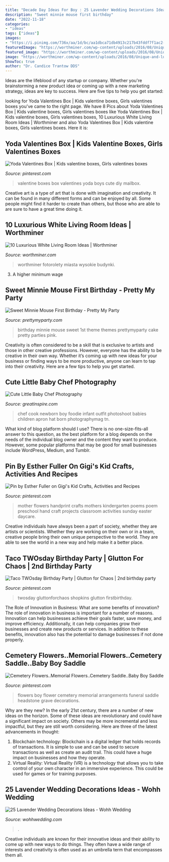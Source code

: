 ```yaml
---
title: "Decade Day Ideas For Boy : 25 Lavender Wedding Decorations Ideas"
description: "Sweet minnie mouse first birthday"
date: "2022-11-18"
categories:
- "ideas"
tags: ["ideas"]
images:
- "https://i.pinimg.com/736x/aa/1d/bc/aa1dbca71db4913c217b43fddf7f1ac2--kindergarten-crafts-kindergarten-classroom.jpg"
featuredImage: "https://worthminer.com/wp-content/uploads/2016/08/Unique-and-luxurious-white-living-room-idea-4.jpg"
featured_image: "https://worthminer.com/wp-content/uploads/2016/08/Unique-and-luxurious-white-living-room-idea-4.jpg"
image: "https://worthminer.com/wp-content/uploads/2016/08/Unique-and-luxurious-white-living-room-idea-4.jpg"
ShowToc: true
author: "Dr. Candice Trantow DDS"
---
```



Ideas are the lifeblood of any startup or company. Whether you're brainstorming a new product idea or coming up with a new marketing strategy, ideas are key to success. Here are five tips to help you get started: 

	

		
looking for Yoda Valentines Box | Kids valentine boxes, Girls valentines boxes you've came to the right page. We have 8 Pics about Yoda Valentines Box | Kids valentine boxes, Girls valentines boxes like Yoda Valentines Box | Kids valentine boxes, Girls valentines boxes, 10 Luxurious White Living Room Ideas | Worthminer and also Yoda Valentines Box | Kids valentine boxes, Girls valentines boxes. Here it is:
		
    
## Yoda Valentines Box | Kids Valentine Boxes, Girls Valentines Boxes

<img loading=lazy src="https://i.pinimg.com/736x/ec/4e/c0/ec4ec0f1e5e52bfa021a5e00e9b75abc.jpg" onerror="this.onerror=null;this.src='https://tse3.mm.bing.net/th?id=OIP.sniDjSjC-EUXllG40MhyJgHaJ3&amp;pid=15.1';" alt="Yoda Valentines Box | Kids valentine boxes, Girls valentines boxes">

_Source: pinterest.com_

>valentine boxes box valentines yoda boys cute diy mailbox. 

	

Creative art is a type of art that is done with imagination and creativity. It can be found in many different forms and can be enjoyed by all. Some people might find it harder to create than others, but those who are able to are sure to have a great time doing it.

    
## 10 Luxurious White Living Room Ideas | Worthminer

<img loading=lazy src="https://worthminer.com/wp-content/uploads/2016/08/Unique-and-luxurious-white-living-room-idea-4.jpg" onerror="this.onerror=null;this.src='https://tse3.mm.bing.net/th?id=OIP.kGQxpK1qHp4JGmYP63f99QHaHu&amp;pid=15.1';" alt="10 Luxurious White Living Room Ideas | Worthminer">

_Source: worthminer.com_

>worthminer fotorolety miasta wysokie budynki. 

	

3. A higher minimum wage

    
## Sweet Minnie Mouse First Birthday - Pretty My Party

<img loading=lazy src="http://www.prettymyparty.com/wp-content/uploads/2015/03/minnie-mouse-first-birthday-ideas.jpg" onerror="this.onerror=null;this.src='https://tse2.mm.bing.net/th?id=OIP.26_fk2zHF8KfJsgeCNcOxgHaKl&amp;pid=15.1';" alt="Sweet Minnie Mouse First Birthday - Pretty My Party">

_Source: prettymyparty.com_

>birthday minnie mouse sweet 1st theme themes prettymyparty cake pretty parties pink. 

	

Creativity is often considered to be a skill that is exclusive to artists and those in other creative professions. However, everyone has the ability to be creative in their own way. Whether it’s coming up with new ideas for your business or finding ways to be more productive, anyone can learn to tap into their creativity. Here are a few tips to help you get started.

    
## Cute Little Baby Chef Photography

<img loading=lazy src="https://greatinspire.com/wp-content/uploads/2016/08/Cute-Little-Baby-Chef-Photography-22.jpg" onerror="this.onerror=null;this.src='https://tse2.mm.bing.net/th?id=OIP.gacVpNExOhR_j2IRxRcRBwHaLH&amp;pid=15.1';" alt="Cute Little Baby Chef Photography">

_Source: greatinspire.com_

>chef cook newborn boy foodie infant outfit photoshoot babies children apron hat born photographymag tn. 

	

What kind of blog platform should I use?
There is no one-size-fits-all answer to this question, as the best platform for a blog depends on the needs of the individual blog owner and the content they want to produce. However, some popular platforms that may be good for small businesses include WordPress, Medium, and Tumblr.

    
## Pin By Esther Fuller On Gigi&#039;s Kid Crafts, Activities And Recipes

<img loading=lazy src="https://i.pinimg.com/736x/aa/1d/bc/aa1dbca71db4913c217b43fddf7f1ac2--kindergarten-crafts-kindergarten-classroom.jpg" onerror="this.onerror=null;this.src='https://tse1.mm.bing.net/th?id=OIP.PSqboTKC9tCjJmbRnWNMYwHaJ6&amp;pid=15.1';" alt="Pin by Esther Fuller on Gigi&#039;s Kid Crafts, Activities and Recipes">

_Source: pinterest.com_

>mother flowers handprint crafts mothers kindergarten poems poem preschool hand craft projects classroom activities sunday easter daycare. 

	

Creative individuals have always been a part of society, whether they are artists or scientists. Whether they are working on their own or in a team, creative people bring their own unique perspective to the world. They are able to see the world in a new way and help make it a better place.

    
## Taco TWOsday Birthday Party | Glutton For Chaos | 2nd Birthday Party

<img loading=lazy src="https://i.pinimg.com/736x/88/8b/c8/888bc8c27bf9d6e60f282386e593dc58.jpg" onerror="this.onerror=null;this.src='https://tse2.mm.bing.net/th?id=OIP.LcUdKqW0GTrrx0hE_a0S-QHaLH&amp;pid=15.1';" alt="Taco TWOsday Birthday Party | Glutton for Chaos | 2nd birthday party">

_Source: pinterest.com_

>twosday gluttonforchaos shopkins glutton firstbirthday. 

	

The Role of Innovation in Business: What are some benefits of innovation?
The role of innovation in business is important for a number of reasons. Innovation can help businesses achieve their goals faster, save money, and improve efficiency. Additionally, it can help companies grow their businesses and create new products or services. In addition to these benefits, innovation also has the potential to damage businesses if not done properly.

    
## Cemetery Flowers..Memorial Flowers..Cemetery Saddle..Baby Boy Saddle

<img loading=lazy src="https://i.pinimg.com/736x/c0/95/67/c09567c2473f5adb6dcd25578467a309--cemetery-flowers-memorial-flowers.jpg" onerror="this.onerror=null;this.src='https://tse3.mm.bing.net/th?id=OIP.b0LC2nsHF5ManCpkOBpOywHaJ4&amp;pid=15.1';" alt="Cemetery Flowers..Memorial Flowers..Cemetery Saddle..Baby Boy Saddle">

_Source: pinterest.com_

>flowers boy flower cemetery memorial arrangements funeral saddle headstone grave decorations. 

	

Why are they new?
In the early 21st century, there are a number of new ideas on the horizon. Some of these ideas are revolutionary and could have a significant impact on society. Others may be more incremental and less impactful, but they are still worth considering. Here are three of the latest advancements in thought: 
1) Blockchain technology: Blockchain is a digital ledger that holds records of transactions. It is simple to use and can be used to secure transactions as well as create an audit trail. This could have a huge impact on businesses and how they operate. 
2) Virtual Reality: Virtual Reality (VR) is a technology that allows you to take control of your own character in an immersive experience. This could be used for games or for training purposes.

    
## 25 Lavender Wedding Decorations Ideas - Wohh Wedding

<img loading=lazy src="http://wohhwedding.com/wp-content/uploads/2016/05/Lavender-Wedding-Decorations-Centerpieces.jpg" onerror="this.onerror=null;this.src='https://tse4.mm.bing.net/th?id=OIP.ywLxh79y9gsUatzfl6g4_wHaLI&amp;pid=15.1';" alt="25 Lavender Wedding Decorations Ideas - Wohh Wedding">

_Source: wohhwedding.com_

>. 

	

Creative individuals are known for their innovative ideas and their ability to come up with new ways to do things. They often have a wide range of interests and creativity is often used as an umbrella term that encompasses them all.

